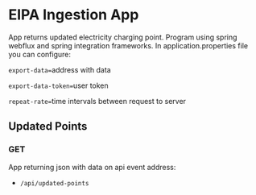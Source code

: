 # EIPA Ingestion App

App returns updated electricity charging point. Program using spring webflux and spring integration frameworks.
In application.properties file you can configure:

`export-data=`address with data

`export-data-token=`user token

`repeat-rate=`time intervals between request to server

## Updated Points

### GET

App returning json with data on api event address:

- `/api/updated-points`

